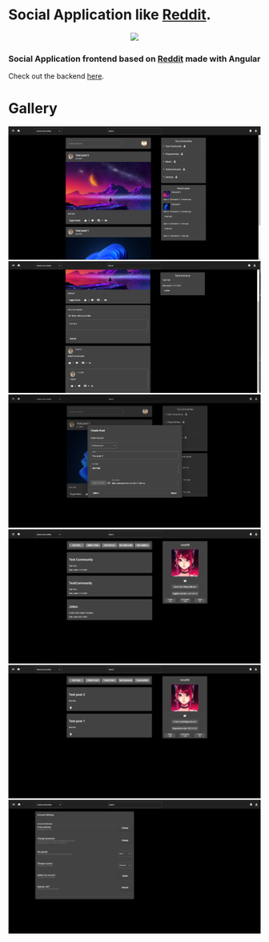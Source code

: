 # Social Application like [Reddit](https://www.reddit.com/).

<p align = "center">
<img src = "https://img.shields.io/badge/ANGULAR-red">
</p>

### Social Application frontend based on [Reddit](https://www.reddit.com/) made with Angular

Check out the backend [here](https://github.com/giuraionut/social-app-backend).

# Gallery

![Posts Page](https://github.com/giuraionut/images/blob/main/social-app/png/posts-page.png)
![Comments Page](https://github.com/giuraionut/images/blob/main/social-app/png/comments-page.png)
![Create post](https://github.com/giuraionut/images/blob/main/social-app/png/create-post.png)
![User profile communities](https://github.com/giuraionut/images/blob/main/social-app/png/user-profile-communities.png)
![User profile posts](https://github.com/giuraionut/images/blob/main/social-app/png/user-profile-posts.png)
![User profile settings](https://github.com/giuraionut/images/blob/main/social-app/png/user-profile-settings.png)
